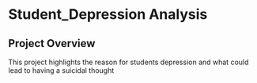 # Student_Depression Analysis

## Project Overview
This project highlights the reason for students depression and what could lead to having a suicidal thought
